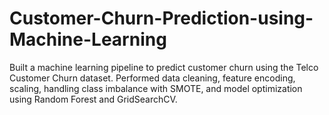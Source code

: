 # Customer-Churn-Prediction-using-Machine-Learning
Built a machine learning pipeline to predict customer churn using the Telco Customer Churn dataset. Performed data cleaning, feature encoding, scaling, handling class imbalance with SMOTE, and model optimization using Random Forest and GridSearchCV.
